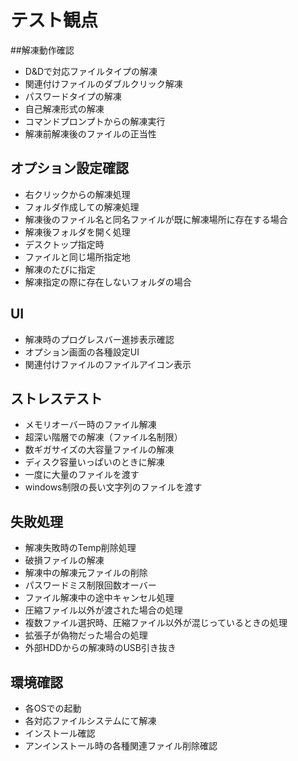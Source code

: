 
# テスト観点  

##解凍動作確認  
* D&Dで対応ファイルタイプの解凍  
* 関連付けファイルのダブルクリック解凍  
* パスワードタイプの解凍  
* 自己解凍形式の解凍  
* コマンドプロンプトからの解凍実行  
* 解凍前解凍後のファイルの正当性  
  
  
## オプション設定確認  
* 右クリックからの解凍処理  
* フォルダ作成しての解凍処理  
* 解凍後のファイル名と同名ファイルが既に解凍場所に存在する場合  
* 解凍後フォルダを開く処理  
* デスクトップ指定時  
* ファイルと同じ場所指定地  
* 解凍のたびに指定  
* 解凍指定の際に存在しないフォルダの場合  
  
  
## UI  
* 解凍時のプログレスバー進捗表示確認  
* オプション画面の各種設定UI  
* 関連付けファイルのファイルアイコン表示  
  
  
## ストレステスト  
* メモリオーバー時のファイル解凍  
* 超深い階層での解凍（ファイル名制限）  
* 数ギガサイズの大容量ファイルの解凍  
* ディスク容量いっぱいのときに解凍  
* 一度に大量のファイルを渡す  
* windows制限の長い文字列のファイルを渡す  
  
  
## 失敗処理  
* 解凍失敗時のTemp削除処理  
* 破損ファイルの解凍  
* 解凍中の解凍元ファイルの削除  
* パスワードミス制限回数オーバー  
* ファイル解凍中の途中キャンセル処理  
* 圧縮ファイル以外が渡された場合の処理  
* 複数ファイル選択時、圧縮ファイル以外が混じっているときの処理  
* 拡張子が偽物だった場合の処理  
* 外部HDDからの解凍時のUSB引き抜き  
  
  
## 環境確認  
* 各OSでの起動  
* 各対応ファイルシステムにて解凍  
* インストール確認  
* アンインストール時の各種関連ファイル削除確認  
